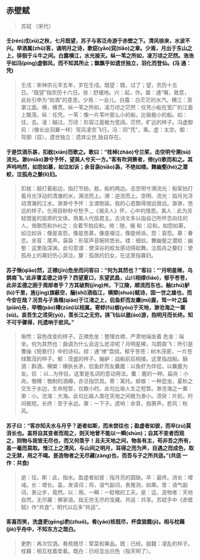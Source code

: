 ## 赤壁赋
> 苏轼 〔宋代〕

#### 壬(rén)戌(xū)之秋，七月既望，苏子与客泛舟游于赤壁之下。清风徐来，水波不兴。举酒属(zhǔ)客，诵明月之诗，歌窈(yǎo)窕(tiǎo)之章。少焉，月出于东山之上，徘徊于斗牛之间。白露横江，水光接天。纵一苇之所如，凌万顷之茫然。浩浩乎如冯(píng)虚御风，而不知其所止；飘飘乎如遗世独立，羽化而登仙。(冯 通：凭)
> 壬戌：宋神宗元丰五年，岁在壬戌。既望：既，过了；望，农历十五日。“既望”指农历十六日。徐：舒缓地。兴：起，作。属：通“嘱，致意，此处引申为“劝酒”的意思。少焉：一会儿。白露：白茫茫的水汽。横江：笼罩江面。横，横贯。纵一苇之所如，凌万顷之茫然：任凭小船在宽广的江面上飘荡。纵：任凭。一苇：像一片苇叶那么小的船，比喻极小的船。如：往，去。凌：越过。万顷：形容江面极为宽阔。茫然，旷远的样子。冯虚御风：（像长出羽翼一样）驾风凌空飞行。冯：同"凭"，乘。虚：太空。御：驾御（驭）。遗世独立：遗弃尘世,独自存在。

#### 于是饮酒乐甚，扣舷(xián)而歌之。歌曰：“桂棹(zhào)兮兰桨，击空明兮溯(sù)流光。渺(miǎo)渺兮予怀，望美人兮天一方。”客有吹洞箫者，倚(yǐ)歌而和之。其声呜呜然，如怨如慕，如泣如诉；余音袅(niǎo)袅，不绝如缕。舞幽壑(hè)之潜蛟，泣孤舟之嫠(lí)妇。
> 扣舷：敲打着船边，指打节拍，舷，船的两边。击空明兮溯流光：船桨拍打着月光浮动的清澈的水，溯流而上。溯：逆流而上。空明、流光：指月光浮动清澈的江水。渺渺兮予怀：主谓倒装。我的心思飘得很远很远。渺渺，悠远的样子。化用目眇眇兮愁予__《湘夫人》怀，心中的情思。美人：此为苏轼借鉴的屈原的文体。用美人代指君主。古诗文多以指自己所怀念向往的人。倚歌而和(hè)之：合着节拍应和。倚：随，循 和：应和。如怨如慕，如泣如诉：像是哀怨，像是思慕，像是啜泣，像是倾诉。怨：哀怨。慕：眷恋。余音：尾声。袅袅：形容声音婉转悠长。缕：细丝。舞幽壑之潜蛟：幽壑：这里指深渊。此句意谓：使深谷的蛟龙感动得起舞。泣孤舟之嫠妇：使孤舟上的寡妇伤心哭泣。嫠：孤居的妇女，在这里指寡妇。

#### 苏子愀(qiǎo)然，正襟(jīn)危坐而问客曰：“何为其然也？”客曰：“‘月明星稀，乌鹊南飞。’此非曹孟德之诗乎？西望夏口，东望武昌，山川相缪(liáo)，郁乎苍苍，此非孟德之困于周郎者乎？方其破荆(jīng)州，下江陵，顺流而东也，舳(zhú)舻(lú)千里，旌(jīng)旗蔽空，酾(shī)酒临江，横槊(shuò)赋诗，固一世之雄也，而今安在哉？况吾与子渔樵(qiáo)于江渚之上，侣鱼虾而友麋(mí)鹿，驾一叶之扁(piān)舟，举匏(páo)樽(zūn)以相属。寄蜉(fú)蝣(yóu)于天地，渺沧海之一粟(sù)。哀吾生之须臾(yú)，羡长江之无穷。挟飞仙以遨(áo)游，抱明月而长终。知不可乎骤得，托遗响于悲风。”
> 愀然：容色改变的样子。正襟危坐：整理衣襟，严肃地端坐着 危坐：端坐。何为其然也：曲调为什么会这么悲凉呢？月明星稀，乌鹊南飞：所引是曹操《短歌行》中的诗句。缪：通“缭”盘绕。郁乎苍苍：树木茂密，一片苍绿繁茂的样子。郁：茂盛的样子。舳舻：战船前后相接。这里指战船。酾酒：斟酒。横槊：横执长矛。侣鱼虾而友麋鹿：以鱼虾为伴侣，以麋鹿为友。侣 ：以...为伴侣，这里是名词的意动用法。麋：鹿的一种。扁舟：小舟。匏樽：匏制的酒樽，亦泛指饮具。寄：寓托。蜉蝣：一种昆虫，夏秋之交生于水边，生命短暂，仅数小时。此句比喻人生之短暂。渺沧海之一粟：渺：小。沧海：大海。此句比喻人类在天地之间极为渺小。须臾：片刻，时间极短。长终：至于永远。骤：一下子。遗响：余音，指箫声。悲风：秋风。

#### 苏子曰：“客亦知夫水与月乎？逝者如斯，而未尝往也；盈虚者如彼，而卒(zú)莫消长也。盖将自其变者而观之，则天地曾不能以一瞬(shùn)；自其不变者而观之，则物与我皆无尽也，而又何羡乎！且夫天地之间，物各有主，苟非吾之所有，虽一毫而莫取。惟江上之清风，与山间之明月，耳得之而为声，目遇之而成色，取之无禁，用之不竭。是造物者之无尽藏(zàng)也，而吾与子之所共适。”(共适 一作：共食)
> 逝：往。斯：此，指水。盈虚者如彼：指月亮的圆缺。卒：最终。消长：增减。长：增长。盖，发语词；将，语气副词，表推测，如果。曾：语气副词，表让步，竟然。以：用。一瞬：一眨眼的工夫。是：这。造物者：天地自然。无尽藏：佛家语。指无穷无尽的宝藏。共适：共享。苏轼手中《赤壁赋》作“共食”，明代以后多“共适”。

#### 客喜而笑，洗盏更(gēng)酌(zhuó)。肴(yáo)核既尽，杯盘狼籍(jí)。相与枕藉(jiè)乎舟中，不知东方之既白。
> 更酌：再次饮酒。肴核既尽：荤菜和果品。既：已经。狼籍：凌乱的样子。枕藉：相互枕着垫着。既白：已经显出白色（指天明了）。


